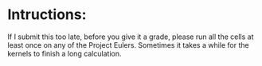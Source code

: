 Intructions:
============

If I submit this too late, before you give it a grade, please run all the cells at least once on any of the Project Eulers.
Sometimes it takes a while for the kernels to finish a long calculation.